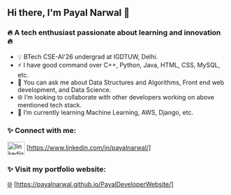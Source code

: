 ## Hi there, I'm Payal Narwal 👋

### 🔥 A tech enthusiast passionate about learning and innovation  🔥

- 💡 BTech CSE-AI'26 undergrad at IGDTUW, Delhi.
- ⚡ I have good command over C++, Python, Java, HTML, CSS, MySQL, etc.
- 🔭 You can ask me about Data Structures and Algorithms, Front end web development, and Data Science. 
- 🌐 I’m looking to collaborate with other developers working on above mentioned tech stack.
- 🌱 I’m currently learning Machine Learning, AWS, Django, etc.


### ✨ Connect with me:
<a href="https://www.linkedin.com/in/payalnarwal/" target="blank"><img align="center" src="https://raw.githubusercontent.com/rahuldkjain/github-profile-readme-generator/master/src/images/icons/Social/linked-in-alt.svg" alt="linkedin/payalnarwal" height="30" width="40" /></a>   [https://www.linkedin.com/in/payalnarwal/]


### ✨ Visit my portfolio website:
<a href="https://payalnarwal.github.io/PayalDeveloperWebsite/" target="blank">🌐</a>   [https://payalnarwal.github.io/PayalDeveloperWebsite/]



<br />
<!--
**PayalNarwal/PayalNarwal** is a ✨ _special_ ✨ repository because its `README.md` (this file) appears on your GitHub profile.

Here are some ideas to get you started:

- 🔭 I’m currently working on ...
- 🌱 I’m currently learning ...
- 👯 I’m looking to collaborate on ...
- 🤔 I’m looking for help with ...
- 💬 Ask me about ...
- 📫 How to reach me: ...
- 😄 Pronouns: ...
- ⚡ Fun fact: ...
-->
